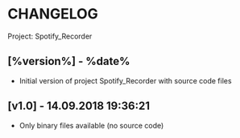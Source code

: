 # CHANGELOG 

Project: Spotify_Recorder

## [%version%] - %date%

- Initial version of project Spotify_Recorder with source code files

## [v1.0] - 14.09.2018 19:36:21

- Only binary files available (no source code)